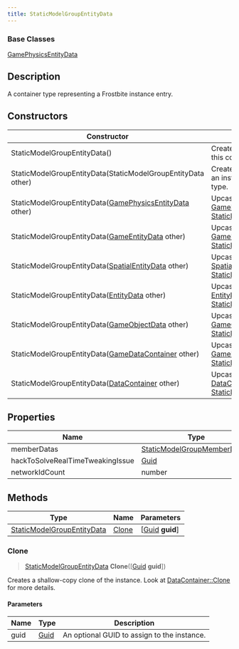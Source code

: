 ```yaml
---
title: StaticModelGroupEntityData
---
```

### Base Classes

[GamePhysicsEntityData](GamePhysicsEntityData)

## Description

A container type representing a Frostbite instance entry.

## Constructors

| Constructor                                                                           | Description                                                                                                                                 |
| ------------------------------------------------------------------------------------- | ------------------------------------------------------------------------------------------------------------------------------------------- |
| StaticModelGroupEntityData()                                                          | Create a new instance of this container type.                                                                                               |
| StaticModelGroupEntityData(StaticModelGroupEntityData other)                          | Create a reference copy of an instance of the same type.                                                                                    |
| StaticModelGroupEntityData([GamePhysicsEntityData](GamePhysicsEntityData) other)      | Upcast an instance of type [GamePhysicsEntityData](GamePhysicsEntityData) to [StaticModelGroupEntityData](StaticModelGroupEntityData).      |
| StaticModelGroupEntityData([GameEntityData](GameEntityData) other)                    | Upcast an instance of type [GameEntityData](GameEntityData) to [StaticModelGroupEntityData](StaticModelGroupEntityData).                    |
| StaticModelGroupEntityData([SpatialEntityData](SpatialEntityData) other)              | Upcast an instance of type [SpatialEntityData](SpatialEntityData) to [StaticModelGroupEntityData](StaticModelGroupEntityData).              |
| StaticModelGroupEntityData([EntityData](EntityData) other)                            | Upcast an instance of type [EntityData](EntityData) to [StaticModelGroupEntityData](StaticModelGroupEntityData).                            |
| StaticModelGroupEntityData([GameObjectData](GameObjectData) other)                    | Upcast an instance of type [GameObjectData](GameObjectData) to [StaticModelGroupEntityData](StaticModelGroupEntityData).                    |
| StaticModelGroupEntityData([GameDataContainer](GameDataContainer) other)              | Upcast an instance of type [GameDataContainer](GameDataContainer) to [StaticModelGroupEntityData](StaticModelGroupEntityData).              |
| StaticModelGroupEntityData([DataContainer](/vext/ref/shared/class/datacontainer) other) | Upcast an instance of type [DataContainer](/vext/ref/shared/class/datacontainer) to [StaticModelGroupEntityData](StaticModelGroupEntityData). |

## Properties

| Name                             | Type                                                         | Description |
| -------------------------------- | ------------------------------------------------------------ | ----------- |
| memberDatas                      | [StaticModelGroupMemberData](StaticModelGroupMemberData)\[\] |             |
| hackToSolveRealTimeTweakingIssue | [Guid](/vext/ref/shared/class/guid)                            |             |
| networkIdCount                   | number                                                       |             |

## Methods

| Type                                                     | Name            | Parameters                                     |
| -------------------------------------------------------- | --------------- | ---------------------------------------------- |
| [StaticModelGroupEntityData](StaticModelGroupEntityData) | [Clone](#clone) | \[[Guid](/vext/ref/shared/class/guid) **guid**\] |

### Clone

> [StaticModelGroupEntityData](StaticModelGroupEntityData) **Clone**(\[[Guid](/vext/ref/shared/class/guid) **guid**\])

Creates a shallow-copy clone of the instance. Look at [DataContainer::Clone](/vext/ref/shared/class/datacontainer#clone) for more details.

#### Parameters

| Name | Type         | Description                                 |
| ---- | ------------ | ------------------------------------------- |
| guid | [Guid](Guid) | An optional GUID to assign to the instance. |
